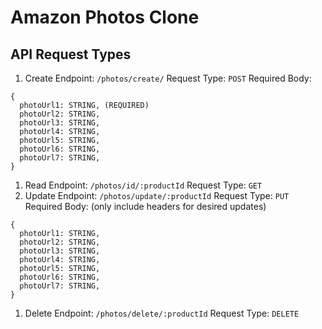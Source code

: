 # Amazon Photos Clone

## API Request Types

1. Create
Endpoint: `/photos/create/`
Request Type: `POST`
Required Body:
```
{
  photoUrl1: STRING, (REQUIRED)
  photoUrl2: STRING,
  photoUrl3: STRING,
  photoUrl4: STRING,
  photoUrl5: STRING,
  photoUrl6: STRING,
  photoUrl7: STRING,
}
```
1. Read
Endpoint: `/photos/id/:productId`
Request Type: `GET`
1. Update
Endpoint: `/photos/update/:productId`
Request Type: `PUT`
Required Body: (only include headers for desired updates)
```
{
  photoUrl1: STRING,
  photoUrl2: STRING,
  photoUrl3: STRING,
  photoUrl4: STRING,
  photoUrl5: STRING,
  photoUrl6: STRING,
  photoUrl7: STRING,
}
```
1. Delete
Endpoint: `/photos/delete/:productId`
Request Type: `DELETE`